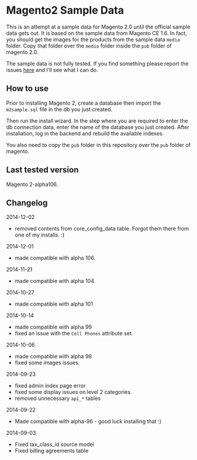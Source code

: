 Magento2 Sample Data
==============

This is an attempt at a sample data for Magento 2.0 until the official sample data gets out.
It is based on the sample data from Magento CE 1.6.
In fact, you should get the images for the products from the sample data `media` folder.
Copy that folder over the `media` folder inside the `pub` folder of magento 2.0.

The sample data is not fully tested.
If you find something please report the issues <a href="https://github.com/tzyganu/m2-sample-data/issues">here</a> and I'll see what I can do.

How to use
----------
Prior to installing Magento 2,
create a database then import the `m2sample.sql` file in the db you just created.

Then run the install wizard.
In the step where you are required to enter the db connection data, enter the name of the database you just created.
After installation, log in the backend and rebuild the available indexes.

You also need to copy the `pub` folder in this repository over the `pub` folder of magento.

Last tested version
---------
Magento 2-alpha106.


Changelog
------------

2014-12-02
 - removed contents from core_config_data table. Forgot them there from one of my installs. :)

2014-12-01
 - made compatible with alpha 106.

2014-11-21
 - made compatible with alpha 104

2014-10-27
 - made compatible with alpha 101

2014-10-14
 - made compatible with alpha 99
 - fixed an issue with the `Cell Phones` attribute set.

2014-10-06
 - made compatible with alpha 98
 - fixed some images issues.

2014-09-23

 - fixed admin index page error
 - fixed some display issues on level 2 categories.
 - removed unnecessary `api_*` tables

2014-09-22

 - Made compatible with alpha-96 - good luck installing that :)

2014-09-03

 - Fixed tax_class_id source model
 - Fixed billing agreements table


